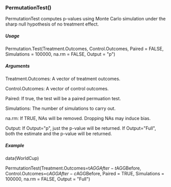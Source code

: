 
### PermutationTest()

PermutationTest computes p-values using Monte Carlo simulation under the sharp null hypothesis of no treatment effect.

##### Usage

Permutation.Test(Treatment.Outcomes, Control.Outcomes, Paired = FALSE, 
Simulations = 100000, na.rm = FALSE, Output = "p")

##### Arguments

Treatment.Outcomes:	A vector of treatment outcomes.

Control.Outcomes:	A vector of control outcomes.

Paired:	If true, the test will be a paired permuation test.

Simulations:	The number of simulations to carry out.

na.rm:	If TRUE, NAs will be removed. Dropping NAs may induce bias.

Output:	If Output="p", just the p-value will be returned. If Output="Full", both the estimate and the p-value will be returned.


##### Example

data(WorldCup)
	
PermutationTest(Treatment.Outcomes=t$AGGAfter-t$AGGBefore, Control.Outcomes=c$AGGAfter-c$AGGBefore, 
Paired = TRUE, Simulations = 100000, na.rm = FALSE, Output = "Full")	
